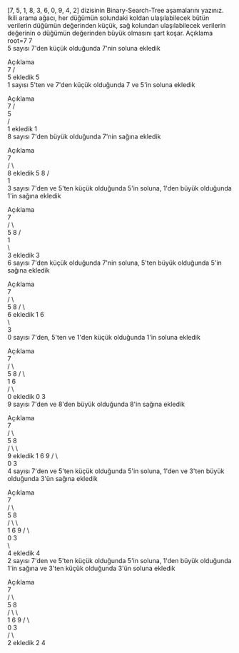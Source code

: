 [7, 5, 1, 8, 3, 6, 0, 9, 4, 2] dizisinin Binary-Search-Tree aşamalarını yazınız.
İkili arama ağacı, her düğümün solundaki koldan ulaşılabilecek bütün verilerin düğümün değerinden küçük, sağ kolundan ulaşılabilecek verilerin değerinin o düğümün değerinden büyük olmasını şart koşar.
Açıklama			
root=7		7	
5 sayısı 7'den küçük olduğunda 7'nin soluna ekledik

Açıklama			
7
/	
5 ekledik	5		
1 sayısı 5'ten ve 7'den küçük olduğunda 7 ve 5'in soluna ekledik

Açıklama					
7
/	
5		
/			
1 ekledik	1				
8 sayısı 7'den büyük olduğunda 7'nin sağına ekledik

Açıklama							
7		
/		\	
8 ekledik			5				8
/					
1						
3 sayısı 7'den ve 5'ten küçük olduğunda 5'in soluna, 1'den büyük olduğunda 1'in sağına ekledik

Açıklama							
7		
/		\	
5				8
/					
1						
\					
3 ekledik			3				
6 sayısı 7'den küçük olduğunda 7'nin soluna, 5'ten büyük olduğunda 5'in sağına ekledik

Açıklama							
7		
/		\	
5				8
/		\			
6 ekledik	1				6		
\					
3				
0 sayısı 7'den, 5'ten ve 1'den küçük olduğunda 1'in soluna ekledik

Açıklama									
7		
/		\	
5				8
/		\			
1				6		
/		\					
0 ekledik	0				3				
9 sayısı 7'den ve 8'den büyük olduğunda 8'in sağına ekledik

Açıklama											
7				
/		\			
5				8		
/		\				\	
9 ekledik			1				6				9
/		\							
0				3						
4 sayısı 7'den ve 5'ten küçük olduğunda 5'in soluna, 1'den ve 3'ten büyük olduğunda 3'ün sağına ekledik

Açıklama											
7				
/		\			
5				8		
/		\				\	
1				6				9
/		\							
0				3						
\					
4 ekledik							4				
2 sayısı 7'den ve 5'ten küçük olduğunda 5'in soluna, 1'den büyük olduğunda 1'in sağına ve 3'ten küçük olduğunda 3'ün soluna ekledik

Açıklama											
7				
/		\			
5				8		
/		\				\	
1				6				9
/		\							
0				3						
/		\					
2 ekledik			2				4				
